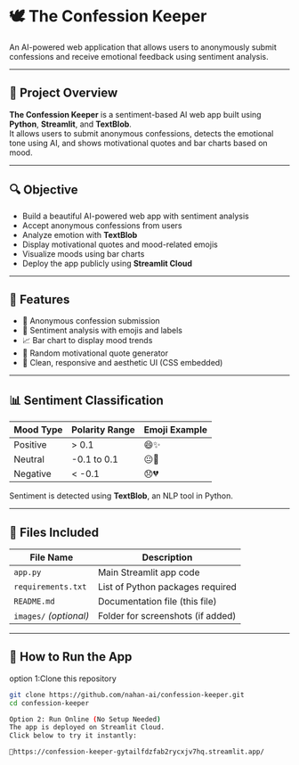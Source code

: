 # 🕊️ The Confession Keeper

An AI-powered web application that allows users to anonymously submit confessions and receive emotional feedback using sentiment analysis.

---

## 📌 Project Overview

**The Confession Keeper** is a sentiment-based AI web app built using **Python**, **Streamlit**, and **TextBlob**.  
It allows users to submit anonymous confessions, detects the emotional tone using AI, and shows motivational quotes and bar charts based on mood.

---

## 🔍 Objective

- Build a beautiful AI-powered web app with sentiment analysis
- Accept anonymous confessions from users
- Analyze emotion with **TextBlob**
- Display motivational quotes and mood-related emojis
- Visualize moods using bar charts
- Deploy the app publicly using **Streamlit Cloud**

---

## 🌟 Features

- 📝 Anonymous confession submission  
- 💬 Sentiment analysis with emojis and labels  
- 📈 Bar chart to display mood trends  
- 🌈 Random motivational quote generator  
- 🎨 Clean, responsive and aesthetic UI (CSS embedded)

---

## 📊 Sentiment Classification

| Mood Type  | Polarity Range    | Emoji Example |
|------------|-------------------|----------------|
| Positive   | > 0.1             | 😄✨            |
| Neutral    | -0.1 to 0.1       | 😐🤔            |
| Negative   | < -0.1            | 😞💔            |

Sentiment is detected using **TextBlob**, an NLP tool in Python.

---

## 📁 Files Included

| File Name       | Description                                 |
|------------------|---------------------------------------------|
| `app.py`         | Main Streamlit app code                     |
| `requirements.txt` | List of Python packages required            |
| `README.md`      | Documentation file (this file)              |
| `images/` _(optional)_ | Folder for screenshots (if added)         |

---

## 🚀 How to Run the App
option 1:Clone this repository

```bash
git clone https://github.com/nahan-ai/confession-keeper.git
cd confession-keeper

Option 2: Run Online (No Setup Needed)
The app is deployed on Streamlit Cloud.
Click below to try it instantly:

🔗https://confession-keeper-gytailfdzfab2rycxjv7hq.streamlit.app/


